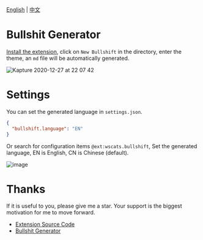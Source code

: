 [English](https://github.com/Wscats/bullshit-generator/blob/master/README.md) | [中文](https://github.com/Wscats/bullshit-generator/blob/master/README.CN.md)

# Bullshit Generator

<!-- Greatly improve the production efficiency of nonsense. -->

[Install the extension](https://marketplace.visualstudio.com/items?itemName=Wscats.bullshift), click on `New Bullshift` in the directory, enter the theme, an `md` file will be automatically generated.

![Kapture 2020-12-27 at 22 07 42](https://user-images.githubusercontent.com/17243165/103172697-31078900-4890-11eb-8ccd-7ef1e6eed2cc.gif)

# Settings

You can set the generated language in `settings.json`.

```json
{
  "bullshift.language": "EN"
}
```

Or search for configuration items `@ext:wscats.bullshift`, Set the generated language, EN is English, CN is Chinese (default).

![image](https://user-images.githubusercontent.com/17243165/103172928-2817b700-4892-11eb-9146-051f22f488c9.png)

# Thanks

If it is useful to you, please give me a star. Your support is the biggest motivation for me to move forward.

- [Extension Source Code](https://github.com/Wscats/bullshit-generator)
- [Bullshit Generator](https://github.com/menzi11/BullshitGenerator)
